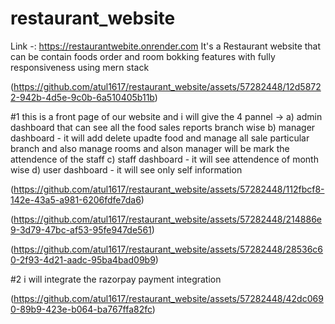 # restaurant_website
Link -:  https://restaurantwebite.onrender.com
It's a Restaurant website that can be contain foods order and room bokking features with fully responsiveness using mern stack

(https://github.com/atul1617/restaurant_website/assets/57282448/12d58722-942b-4d5e-9c0b-6a510405b11b)

#1 this is a front page of our website and i will give the 4 pannel -> 
a) admin dashboard that can see all the food sales reports branch wise
b) manager dashboard - it will add delete upadte food and manage all sale particular branch and also manage rooms and alson manager will be mark the attendence of the staff
c) staff dashboard - it will see attendence of month wise
d) user dashboard - it will see only self information

(https://github.com/atul1617/restaurant_website/assets/57282448/112fbcf8-142e-43a5-a981-6206fdfe7da6)

(https://github.com/atul1617/restaurant_website/assets/57282448/214886e9-3d79-47bc-af53-95fe947de561)

(https://github.com/atul1617/restaurant_website/assets/57282448/28536c60-2f93-4d21-aadc-95ba4bad09b9)

#2 i will integrate the razorpay payment integration 

(https://github.com/atul1617/restaurant_website/assets/57282448/42dc0690-89b9-423e-b064-ba767ffa82fc)


